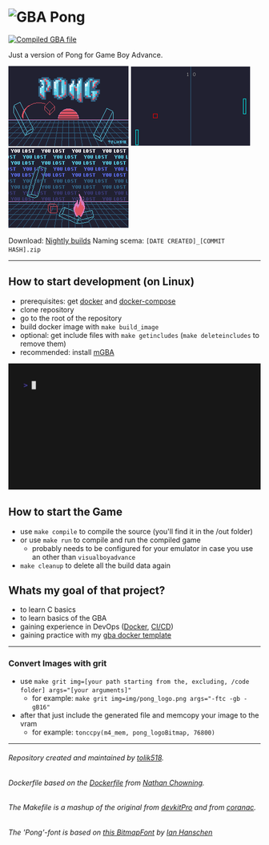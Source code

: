 # ![GBA Pong](https://returnnull.de/images/pong_github.png)
[![Compiled GBA file](https://github.com/tolik518/GBA_Pong/actions/workflows/compile_gba.yml/badge.svg?event=push)](https://github.com/tolik518/GBA_Pong/actions/workflows/compile_gba.yml)

Just a version of Pong for Game Boy Advance.


![Pong Titlescreen](/.github/readme/pong-2.png)
![Pong Game](/.github/readme/pong-1.png)
![Pong Game](/.github/readme/pong-3.png)


Download: [Nightly builds](https://returnnull.de/github/GBA_Pong/)
Naming scema: `[DATE CREATED]_[COMMIT HASH].zip`
____________

## How to start development (on Linux)
* prerequisites: get [docker](https://www.docker.com/get-started/) and [docker-compose](https://docs.docker.com/compose/install/)
* clone repository
* go to the root of the repository
* build docker image with `make build_image`
* optional: get include files with `make getincludes` (`make deleteincludes` to remove them)
* recommended: install [mGBA](https://mgba.io/downloads.html)

![Installing the project and compiling the game](/.github/readme/demo.gif)



## How to start the Game
* use `make compile` to compile the source (you'll find it in the /out folder)
* or use `make run` to compile and run the compiled game
    * probably needs to be configured for your emulator in case you use an other than `visualboyadvance`
* `make cleanup` to delete all the build data again

## Whats my goal of that project?
* to learn C basics
* to learn basics of the GBA
* gaining experience in DevOps ([Docker](https://github.com/tolik518/GBA_Pong/blob/master/docker/dkp_compiler/Dockerfile), [CI/CD](https://github.com/tolik518/GBA_Pong/blob/master/.github/workflows/compile_gba.yml))
* gaining practice with my [gba docker template](https://github.com/tolik518/GBA_Dev_Docker_Template)


_____

### Convert Images with grit
* use `make grit img=[your path starting from the, excluding, /code folder] args="[your arguments]"`
    * for example: `make grit img=img/pong_logo.png args="-ftc -gb -gB16"`
* after that just include the generated file and memcopy your image to the vram
    * for example: `tonccpy(m4_mem, pong_logoBitmap, 76800)`
_____

###### Repository created and maintained by [tolik518](https://github.com/tolik518).
###### Dockerfile based on the [Dockerfile](https://github.com/nchowning/dockerfiles/blob/master/switchdev/Dockerfile) from [Nathan Chowning](https://github.com/nchowning).
###### The Makefile is a mashup of the original from [devkitPro](https://github.com/devkitPro/gba-examples) and from [coranac](https://www.coranac.com/tonc/text/toc.htm).
###### The 'Pong'-font is based on [this BitmapFont](https://github.com/ianhan/BitmapFonts/blob/main/font-pack/4138906425_29cbc92641_o.png) by [Ian Hanschen](https://github.com/ianhan)
